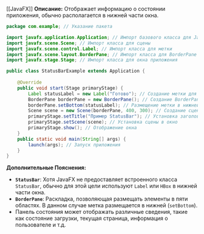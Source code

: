 [[JavaFX]]
**Описание:** Отображает информацию о состоянии приложения, обычно располагается в нижней части окна.

```java ignore
package com.example; // Указание пакета

import javafx.application.Application; // Импорт базового класса для JavaFX-приложений
import javafx.scene.Scene; // Импорт класса для сцены
import javafx.scene.control.Label; // Импорт класса для метки
import javafx.scene.layout.BorderPane; // Импорт класса для BorderPane
import javafx.stage.Stage; // Импорт класса для окна приложения

public class StatusBarExample extends Application {
    
    @Override
    public void start(Stage primaryStage) {
        Label statusLabel = new Label("Готово"); // Создание метки для панели состояния
        BorderPane borderPane = new BorderPane(); // Создание BorderPane
        borderPane.setBottom(statusLabel); // Размещение метки в нижней части
        Scene scene = new Scene(borderPane, 400, 300); // Создание сцены с BorderPane и размером
        primaryStage.setTitle("Пример StatusBar"); // Установка заголовка окна
        primaryStage.setScene(scene); // Установка сцены в окно
        primaryStage.show(); // Отображение окна
    }
    public static void main(String[] args) {
        launch(args); // Запуск приложения
    }
}
```

**Дополнительные Пояснения:**

- **`StatusBar`**: Хотя JavaFX не предоставляет встроенного класса `StatusBar`, обычно для этой цели используют `Label` или `HBox` в нижней части окна.
- **`BorderPane`**: Раскладка, позволяющая размещать элементы в пяти областях. В данном случае метка размещается в нижней (`setBottom`).
- Панель состояния может отображать различные сведения, такие как состояние загрузки, текущая страница, информация о пользователе и т.д.